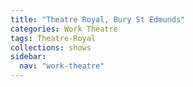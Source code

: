 ```yaml
---
title: "Theatre Royal, Bury St Edmunds"
categories: Work Theatre
tags: Theatre-Royal
collections: shows
sidebar:
  nav: "work-theatre"
---
```

